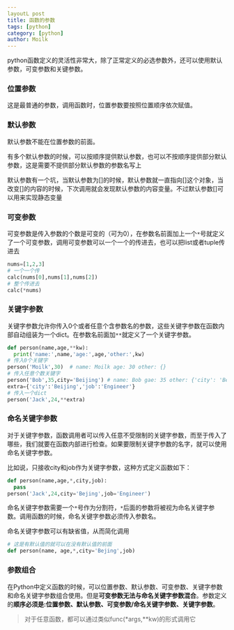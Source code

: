 ```yaml
---
layoutL post  
title: 函数的参数  
tags: [python]  
category: [python]  
author: Moilk  
---
```


python函数定义的灵活性非常大，除了正常定义的必选参数外，还可以使用默认参数，可变参数和关键参数。

### 位置参数

这是最普通的参数，调用函数时，位置参数要按照位置顺序依次赋值。

### 默认参数

默认参数不能在位置参数的前面。

有多个默认参数的时候，可以按顺序提供默认参数，也可以不按顺序提供部分默认参数，这是需要不提供部分默认参数的参数名写上

默认参数有一个坑，当默认参数为[]的时候，默认参数就一直指向[]这个对象，当改变[]的内容的时候，下次调用就会发现默认参数的内容变量。不过默认参数[]可以用来实现静态变量

### 可变参数

可变参数是传入参数的个数是可变的（可为0），在参数名前面加上一个`*`号就定义了一个可变参数，调用可变参数可以一个一个的传进去，也可以把list或者tuple传进去

```python
nums=[1,2,3]
# 一个一个传
calc(nums[0],nums[1],nums[2])
# 整个传进去
calc(*nums)
```

### 关键字参数

关键字参数允许你传入0个或者任意个含参数名的参数，这些关键字参数在函数内部自动组装为一个dict。在参数名前面加`**`就定义了一个关键字参数。

```python
def person(name,age,**kw):
  print('name:',name,'age:',age,'other:',kw)
# 传入0个关键字
person('Moilk',30)	# name: Moilk age: 30 other: {}
# 传入任意个数关键字
person('Bob',35,city='Beijing')	# name: Bob gae: 35 other: {'city': 'Beijing'}
extra={'city':'Beijing','job':'Engineer'}
# 传入一个dict
person('Jack',24,**extra)
```

### 命名关键字参数

对于关键字参数，函数调用者可以传入任意不受限制的关键字参数，而至于传入了哪些，我们就要在函数内部进行检查。如果要限制关键字参数的名字，就可以使用命名关键字参数。

比如说，只接收city和job作为关键字参数，这种方式定义函数如下：

```python
def person(name,age,*,city,job):
  pass
person('Jack',24,city='Bejing',job='Engineer')
```

命名关键字参数需要一个`*`号作为分割符，`*`后面的参数将被视为命名关键字参数。调用函数的时候，命名关键字参数必须传入参数名。

命名关键字参数可以有缺省值，从而简化调用

```python
# 这是有默认值的就可以在没有默认值的前面
def person(name, age,*,city='Bejing',job)
```

### 参数组合

在Python中定义函数的时候，可以位置参数、默认参数、可变参数、关键字参数和命名关键字参数组合使用。但是**可变参数无法与命名关键字参数混合**。参数定义的**顺序必须是:位置参数、默认参数、可变参数/命名关键字参数、关键字参数**。

> 对于任意函数，都可以通过类似func(*args,**kw)的形式调用它
